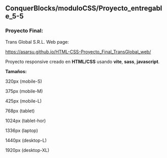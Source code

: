 ## ConquerBlocks/moduloCSS/Proyecto_entregable_5-5
### Proyecto Final: 
Trans Global S.R.L. Web page:

https://asarsu.github.io/HTML-CSS-Proyecto_Final_TransGlobal_web/

Proyecto responsive creado en **HTML/CSS** usando **vite**, **sass**, **javascript**.

**Tamaños:**

320px (mobile-S)

375px (mobile-M)

425px (mobile-L)

768px (tablet)

1024px (tablet-hor)

1336px (laptop)

1440px (desktop-L)

1920px (desktop-XL)

